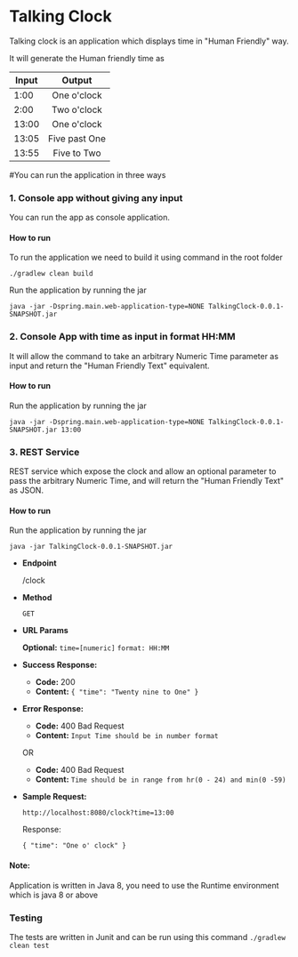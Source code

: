 # Talking Clock

Talking clock is an application which displays time in "Human Friendly" way.

It will generate the Human friendly time as

| Input | Output            |  
| ----- |:-----------------:|
| 1:00  | One o'clock       | 
| 2:00  | Two o'clock       |
| 13:00 | One o'clock       | 
| 13:05 | Five past One     |
| 13:55 | Five to Two       |    



#You can run the application in three ways 

### 1. Console app without giving any input

You can run the app as console application. 

#### How to run
To run the application we need to build it using command in the root folder

`./gradlew clean build`

Run the application by running the jar

`java -jar -Dspring.main.web-application-type=NONE TalkingClock-0.0.1-SNAPSHOT.jar`

### 2. Console App with time as input in format HH:MM

It will allow the command to take an arbitrary Numeric Time parameter as input and return the "Human Friendly Text" equivalent.

#### How to run

Run the application by running the jar

`java -jar -Dspring.main.web-application-type=NONE TalkingClock-0.0.1-SNAPSHOT.jar 13:00`

### 3. REST Service

REST service which expose the clock and allow an optional parameter to pass the arbitrary Numeric Time, and will return the "Human Friendly Text" as JSON.

#### How to run

Run the application by running the jar

`java -jar TalkingClock-0.0.1-SNAPSHOT.jar`

* **Endpoint**
  
  /clock


* **Method**
  
  `GET`


*  **URL Params**

   **Optional:** 
    `time=[numeric]`
    `format: HH:MM`


* **Success Response:**

    * **Code:** 200
    * **Content:**  `{ "time": "Twenty nine to One" }`


* **Error Response:**

    * **Code:** 400 Bad Request 
    * **Content:** `Input Time should be in number format`
    
    OR
  
    * **Code:** 400 Bad Request
    * **Content:** `Time should be in range from hr(0 - 24) and min(0 -59)`

* **Sample Request:**
  
  `http://localhost:8080/clock?time=13:00`
  
  Response:

   `{
    "time": "One o' clock"
    }`

#### Note:
Application is written in Java 8, you need to use the Runtime environment which is java 8 or above

### Testing
The tests are written in Junit and can be run using this command
`./gradlew clean test`
